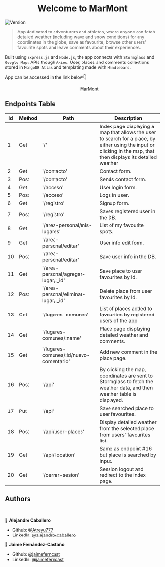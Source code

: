 <h1 align="center">Welcome to MarMont</h1>
<p>
  <img alt="Version" src="https://img.shields.io/badge/version-1.0.0-blue.svg?cacheSeconds=2592000" />
</p>

> App dedicated to adventurers and athletes, where anyone can fetch detailed weather (including wave and snow conditions) for any coordinates in the globe, save as favourite, browse other users' favourite spots and leave comments about their experiences.

Built using <code>Express.js</code> and <code>Node.js</code>, the app connects with <code>Stormglass</code> and <code>Google Maps</code> APIs though <code>Axios</code>. User, places and comments collections stored in <code>MongoDB Atlas</code> and templating made with <code>Handlebars</code>.

App can be accessed in the link below👇

&nbsp; &nbsp; &nbsp; &nbsp; &nbsp; &nbsp; &nbsp; &nbsp; &nbsp; &nbsp; &nbsp; &nbsp; &nbsp; &nbsp; &nbsp; &nbsp; &nbsp; &nbsp; &nbsp; &nbsp; &nbsp; &nbsp; &nbsp; &nbsp; &nbsp; &nbsp; &nbsp; &nbsp; &nbsp; &nbsp; &nbsp; [MarMont](https://marmontapp.herokuapp.com/)

## Endpoints Table

|Id|Method|Path|Description|
|---|---|---|---|
|1|Get|'/'|Index page displaying a map that allows the user to search for a place, by either using the input or clicking in the map, that then displays its detailed weather|
|2|Get|'/contacto'|Contact form.|
|3|Post|'/contacto'|Sends contact form.|
|4|Get|'/acceso'|User login form.|
|5|Post|'/acceso'|Logs in user.|
|6|Get|'/registro'|Signup form.|
|7|Post|'/registro'|Saves registered user in the DB.|
|8|Get|'/area-personal/mis-lugares'|List of my favourite spots.|
|9|Get|'/area-personal/editar'|User info edit form.|
|10|Post|'/area-personal/editar'|Save user info in the DB.|
|11|Get|'/area-personal/agregar-lugar/:_id'|Save place to user favourites by Id.|
|12|Post|'/area-personal/eliminar-lugar/:_id'|Delete place from user favourites by Id.|
|13|Get|'/lugares-comunes'|List of places added to favourites by registered users of the app.|
|14|Get|'/lugares-comunes/:name'|Place page displaying detailed weather and comments.|
|15|Get|'/lugares-comunes/:id/nuevo-comentario'|Add new comment in the place page.|
|16|Post|'/api'|By clicking the map, coordinates are sent to Stormglass to fetch the weather data, and then weather table is displayed.|
|17|Put|'/api'|Save searched place to user favourites.|
|18|Post|'/api/user-places'|Display detailed weather from the selected place from users' favourites list.|
|19|Get|'/api/:location'|Same as endpoint #16 but place is searched by input.|
|20|Get|'/cerrar-sesion'|Session logout and redirect to the index page.|

## Authors

<br/>

👤 **Alejandro Caballero**

* Github: [@Atreyu777](https://github.com/Atreyu777)
* LinkedIn: [@alejandro-caballero](https://linkedin.com/in/alejandro-caballero-15946a1ba)

👤 **Jaime Fernández-Castaño**

* Github: [@jaimeferncast](https://github.com/jaimeferncast)
* LinkedIn: [@jaimeferncast](https://linkedin.com/in/jaimeferncast)
